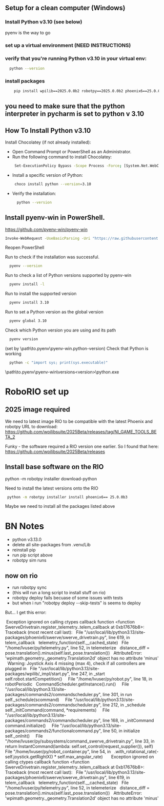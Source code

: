 ## Setup for a clean computer (Windows)

### Install Python v3.10 (see below)
pyenv is the way to go

### set up a virtual environment (NEED INSTRUCTIONS)

### verify that you're running Python v3.10 in your virtual env:

```bash
  python --version
```

### install packages

```bash
    pip install wpilib==2025.0.0b2 robotpy==2025.0.0b2 phoenix6==25.0.0b3 robotpy[commands2] pynetworktables
```

## you need to make sure that the python interpreter in pycharm is set to python v 3.10


## How To Install Python v3.10

Install Chocolatey (if not already installed):

- Open Command Prompt or PowerShell as an Administrator.
- Run the following command to install Chocolatey:
  ```bash
   Set-ExecutionPolicy Bypass -Scope Process -Force; [System.Net.WebClient]::new().DownloadString('https://chocolatey.org/install.ps1') | Invoke-Expression
  ```
- Install a specific version of Python:
  ```bash
   choco install python --version=3.10
  ```
- Verify the installation:
  ```bash
    python --version
  ```

## Install pyenv-win in PowerShell.

https://github.com/pyenv-win/pyenv-win

```bash
Invoke-WebRequest -UseBasicParsing -Uri "https://raw.githubusercontent.com/pyenv-win/pyenv-win/master/pyenv-win/install-pyenv-win.ps1" -OutFile "./install-pyenv-win.ps1"; &"./install-pyenv-win.ps1"
```

Reopen PowerShell

Run to check if the installation was successful.

```bash
  pyenv --version
```

Run to check a list of Python versions supported by pyenv-win

```bash
  pyenv install -l
```

Run to install the supported version

```bash
  pyenv install 3.10
```

Run to set a Python version as the global version

```bash
  pyenv global 3.10
``` 

Check which Python version you are using and its path

```bash
  pyenv version
```

<version> (set by \path\to\.pyenv\pyenv-win\.python-version)
Check that Python is working

```bash
  python -c "import sys; print(sys.executable)"
```

\path\to\.pyenv\pyenv-win\versions\<version>\python.exe


# RoboRIO set up

## 2025 image required

We need to latest image RIO to be compatible with the latest Phoenix and robotpy
URL to download: https://github.com/wpilibsuite/2025Beta/releases/tag/NI_GAME_TOOLS_BETA_2

Funky - the software required a RIO version one earlier. So I found that here:
https://github.com/wpilibsuite/2025Beta/releases

## Install base software on the RIO
 python -m robotpy installer download-python        

Need to install the latest versions onto the RIO

```bash
 python -m robotpy installer install phoenix6== 25.0.0b3 
 ```
Maybe we need to install all the packages listed above


# BN Notes
- python v3.13.0
- delete all site-packages from .venv/Lib
- reinstall pip
- run pip script above
- robotpy sim runs

## now on rio
- run robotpy sync
- (this will run a long script to install stuff on rio)
- robotpy deploy fails becuase of some issues with tests
- but when i run "robotpy deploy --skip-tests" is seems to deploy

But... I get this error:

﻿﻿﻿﻿﻿﻿ Exception ignored on calling ctypes callback function <function SwerveDrivetrain.register_telemetry.<locals>.telem_callback at 0xb17676b8>: ﻿
﻿﻿﻿﻿﻿﻿ Traceback (most recent call last): ﻿
﻿﻿﻿﻿﻿﻿   File "/usr/local/lib/python3.13/site-packages/phoenix6/swerve/swerve_drivetrain.py", line 619, in telem_callback ﻿
﻿﻿﻿﻿﻿﻿     telemetry_function(self.__cached_state) ﻿
﻿﻿﻿﻿﻿﻿   File "/home/lvuser/py/telemetry.py", line 52, in telemeterize ﻿
﻿﻿﻿﻿﻿﻿     distance_diff = pose.translation().minus(self.last_pose.translation()) ﻿
﻿﻿﻿﻿﻿﻿ AttributeError: 'wpimath.geometry._geometry.Translation2d' object has no attribute 'minus' ﻿
﻿﻿﻿﻿﻿﻿ ﻿Warning﻿: Joystick Axis 4 missing (max 4), check if all controllers are plugged in ﻿
﻿﻿﻿﻿﻿﻿   File "/usr/local/lib/python3.13/site-packages/wpilib/_impl/start.py", line 247, in _start ﻿
﻿﻿﻿﻿﻿﻿     self.robot.startCompetition() ﻿
﻿﻿﻿﻿﻿﻿  ﻿
﻿﻿﻿﻿﻿﻿   File "/home/lvuser/py/robot.py", line 18, in robotPeriodic ﻿
﻿﻿﻿﻿﻿﻿     CommandScheduler.getInstance().run() ﻿
﻿﻿﻿﻿﻿﻿  ﻿
﻿﻿﻿﻿﻿﻿   File "/usr/local/lib/python3.13/site-packages/commands2/commandscheduler.py", line 301, in run ﻿
﻿﻿﻿﻿﻿﻿     self._schedule(scommand) ﻿
﻿﻿﻿﻿﻿﻿  ﻿
﻿﻿﻿﻿﻿﻿   File "/usr/local/lib/python3.13/site-packages/commands2/commandscheduler.py", line 212, in _schedule ﻿
﻿﻿﻿﻿﻿﻿     self._initCommand(command, *requirements) ﻿
﻿﻿﻿﻿﻿﻿  ﻿
﻿﻿﻿﻿﻿﻿   File "/usr/local/lib/python3.13/site-packages/commands2/commandscheduler.py", line 168, in _initCommand ﻿
﻿﻿﻿﻿﻿﻿     command.initialize() ﻿
﻿﻿﻿﻿﻿﻿  ﻿
﻿﻿﻿﻿﻿﻿   File "/usr/local/lib/python3.13/site-packages/commands2/functionalcommand.py", line 50, in initialize ﻿
﻿﻿﻿﻿﻿﻿     self._onInit() ﻿
﻿﻿﻿﻿﻿﻿  ﻿
﻿﻿﻿﻿﻿﻿   File "/home/lvuser/py/subsystems/command_swerve_drivetrain.py", line 33, in <lambda> ﻿
﻿﻿﻿﻿﻿﻿     return InstantCommand(lambda: self.set_control(request_supplier()), self) ﻿
﻿﻿﻿﻿﻿﻿  ﻿
﻿﻿﻿﻿﻿﻿   File "/home/lvuser/py/robot_container.py", line 54, in <lambda> ﻿
﻿﻿﻿﻿﻿﻿     .with_rotational_rate(-self.joystick.getRightX() * self.max_angular_rate) ﻿
﻿﻿﻿﻿﻿﻿  ﻿
﻿﻿﻿﻿﻿﻿  ﻿
﻿﻿﻿﻿﻿﻿ Exception ignored on calling ctypes callback function <function SwerveDrivetrain.register_telemetry.<locals>.telem_callback at 0xb17676b8>: ﻿
﻿﻿﻿﻿﻿﻿ Traceback (most recent call last): ﻿
﻿﻿﻿﻿﻿﻿   File "/usr/local/lib/python3.13/site-packages/phoenix6/swerve/swerve_drivetrain.py", line 619, in telem_callback ﻿
﻿﻿﻿﻿﻿﻿     telemetry_function(self.__cached_state) ﻿
﻿﻿﻿﻿﻿﻿   File "/home/lvuser/py/telemetry.py", line 52, in telemeterize ﻿
﻿﻿﻿﻿﻿﻿     distance_diff = pose.translation().minus(self.last_pose.translation()) ﻿
﻿﻿﻿﻿﻿﻿ AttributeError: 'wpimath.geometry._geometry.Translation2d' object has no attribute 'minus' ﻿
